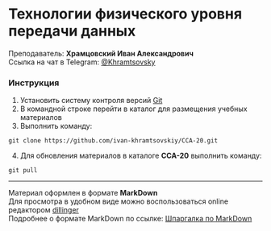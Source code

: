 # Технологии физического уровня передачи данных
Преподаватель: **Храмцовский Иван Александрович**  
Ссылка на чат в Telegram: [@Khramtsovsky](https://t.me/Khramtsovsky)  

### Инструкция
1. Установить систему контроля версий [Git](https://git-scm.com/)
2. В командной строке перейти в каталог для размещения учебных материалов
3. Выполнить команду:
```shell
git clone https://github.com/ivan-khramtsovskiy/CCA-20.git
```
4. Для обновления материалов в каталоге **CCA-20** выполнить команду: 
```shell
git pull
```
----
Материал оформлен в формате **MarkDown**  
Для просмотра в удобном виде можно воспользоваться online редактором [dillinger](https://dillinger.io/)  
Подробнее о формате MarkDown по ссылке: [Шпаргалка по MarkDown](https://texterra.ru/blog/ischerpyvayushchaya-shpargalka-po-sintaksisu-razmetki-markdown-na-zametku-avtoram-veb-razrabotchikam.html)
